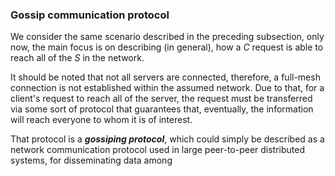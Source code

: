 ### Gossip communication protocol

We consider the same scenario described in the preceding subsection, only now, the main focus is on describing (in general), how a *C* request is able to reach all of the *S* in the network.

It should be noted that not all servers are connected, therefore, a full-mesh connection is not established within the assumed network. Due to that, for a client's request to reach all of the server, the request must be transferred via some sort of protocol that guarantees that, eventually, the information will reach everyone to whom it is of interest.

That protocol is a ***gossiping protocol***, which could simply be described as a network communication protocol used in large peer-to-peer distributed systems, for disseminating data among  
<!--stackedit_data:
eyJoaXN0b3J5IjpbMjAwNTg2ODMyNF19
-->